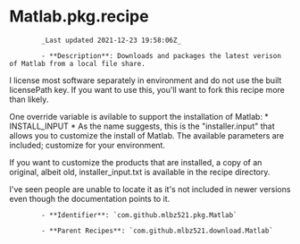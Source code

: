 # Matlab.pkg.recipe

            _Last updated 2021-12-23 19:58:06Z_

            - **Description**: Downloads and packages the latest verison of Matlab from a local file share.

I license most software separately in environment and do not use the built licensePath key.  If you want to use this, you'll want to fork this recipe more than likely.

One override variable is avilable to support the installation of Matlab:
	* INSTALL_INPUT
		* As the name suggests, this is the "installer.input" that allows you to customize the install
			of Matlab.  The available parameters are included; customize for your environment.

If you want to customize the products that are installed, a copy of an original, albeit old, installer_input.txt is available in the recipe directory.

I've seen people are unable to locate it as it's not included in newer versions even though the documentation points to it.


            - **Identifier**: `com.github.mlbz521.pkg.Matlab`

            - **Parent Recipes**: `com.github.mlbz521.download.Matlab`
